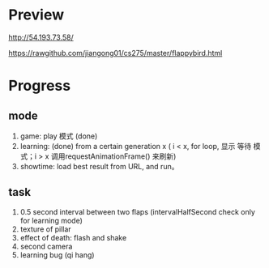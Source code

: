 Preview
==========
http://54.193.73.58/

https://rawgithub.com/jiangong01/cs275/master/flappybird.html



Progress
==========
mode
------
1. game: play 模式 	(done)
2. learning: 		(done)
   from a certain generation x ( i < x, for loop, 显示 等待 模式；i > x 调用requestAnimationFrame() 来刷新) 
3. showtime: 
   load best result from URL, and run。



task
------
1. 0.5 second interval between two flaps		(intervalHalfSecond check only for learning mode)
2. texture of pillar
3. effect of death: flash and shake
4. second camera
5. learning bug (qi hang)